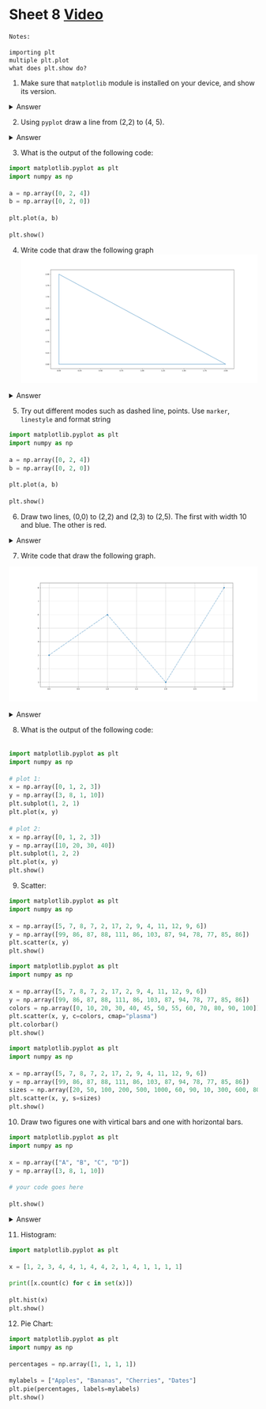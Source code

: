 # Sheet 8 [Video](https://drive.google.com/file/d/1WxmDC4_Qw4qLRN0bo-yG6MUdVZ1u4aUy/view?usp=sharing)

```
Notes:

importing plt
multiple plt.plot
what does plt.show do?
```

1. Make sure that `matplotlib` module is installed on your device, and show its version.

<details>
    <summary>Answer</summary>

```python
import matplotlib

print(matplotlib.__version__)
```
</details>

2. Using `pyplot` draw a line from (2,2) to (4, 5).

<details>
    <summary>Answer</summary>

```python
import matplotlib.pyplot as plt
import numpy as np

a = np.array([2, 4])
b = np.array([2, 5])

plt.plot(a, b)

plt.show()
```
</details>

3. What is the output of the following code:


```python
import matplotlib.pyplot as plt
import numpy as np

a = np.array([0, 2, 4])
b = np.array([0, 2, 0])

plt.plot(a, b)

plt.show()
```

4. Write code that draw the following graph ![Graph](./triangle.png)

<details>
    <summary>Answer</summary>

```python
import matplotlib.pyplot as plt
import numpy as np

a = np.array([0, 0, 2, 0])
b = np.array([0, 2, 0, 0])

plt.plot(a, b)

plt.show()

```
</details>


5. Try out different modes such as dashed line, points.
Use `marker`, `linestyle` and format string

```python
import matplotlib.pyplot as plt
import numpy as np

a = np.array([0, 2, 4])
b = np.array([0, 2, 0])

plt.plot(a, b)

plt.show()
```

6. Draw two lines, (0,0) to (2,2) and (2,3) to (2,5).
The first with width 10 and blue.
The other is red.

<details>
    <summary>Answer</summary>

```python
import matplotlib.pyplot as plt

plt.plot([0, 2], [0, 2], c='r', linewidth=10)
plt.plot([2, 3], [2, 5], c='b')

plt.show()
```
</details>      

7. Write code that draw the following graph.

![Graph2](./figure2.png)

<details>
    <summary>Answer</summary>

```python
import matplotlib.pyplot as plt
import numpy as np

a = np.array([3, 6, 1, 8])

plt.plot(a, marker="o", linestyle="-.")
plt.xlabel("X")
plt.ylabel("Y")
plt.title("My Graph")
plt.grid(True)

plt.show()
```
</details>

8. What is the output of the following code: 

```python

import matplotlib.pyplot as plt
import numpy as np

# plot 1:
x = np.array([0, 1, 2, 3])
y = np.array([3, 8, 1, 10])
plt.subplot(1, 2, 1)
plt.plot(x, y)

# plot 2:
x = np.array([0, 1, 2, 3])
y = np.array([10, 20, 30, 40])
plt.subplot(1, 2, 2)
plt.plot(x, y)
plt.show()
```

9. Scatter:


```python
import matplotlib.pyplot as plt
import numpy as np

x = np.array([5, 7, 8, 7, 2, 17, 2, 9, 4, 11, 12, 9, 6])
y = np.array([99, 86, 87, 88, 111, 86, 103, 87, 94, 78, 77, 85, 86])
plt.scatter(x, y)
plt.show()
```

```python
import matplotlib.pyplot as plt
import numpy as np

x = np.array([5, 7, 8, 7, 2, 17, 2, 9, 4, 11, 12, 9, 6])
y = np.array([99, 86, 87, 88, 111, 86, 103, 87, 94, 78, 77, 85, 86])
colors = np.array([0, 10, 20, 30, 40, 45, 50, 55, 60, 70, 80, 90, 100])
plt.scatter(x, y, c=colors, cmap="plasma")
plt.colorbar()
plt.show()
```

```python
import matplotlib.pyplot as plt
import numpy as np

x = np.array([5, 7, 8, 7, 2, 17, 2, 9, 4, 11, 12, 9, 6])
y = np.array([99, 86, 87, 88, 111, 86, 103, 87, 94, 78, 77, 85, 86])
sizes = np.array([20, 50, 100, 200, 500, 1000, 60, 90, 10, 300, 600, 800, 75])
plt.scatter(x, y, s=sizes)
plt.show()
```

10. Draw two figures one with virtical bars and one with horizontal bars.

```python
import matplotlib.pyplot as plt
import numpy as np

x = np.array(["A", "B", "C", "D"])
y = np.array([3, 8, 1, 10])

# your code goes here

plt.show()
```

<details>
    <summary>Answer</summary>

```python
import matplotlib.pyplot as plt
import numpy as np

x = np.array(["A", "B", "C", "D"])
y = np.array([3, 8, 1, 10])

plt.subplot(2, 1, 1)
plt.bar(x, y)

plt.subplot(2, 1, 2)
plt.barh(x, y)
plt.show()
```
</details>

11. Histogram:


```python
import matplotlib.pyplot as plt

x = [1, 2, 3, 4, 4, 1, 4, 4, 2, 1, 4, 1, 1, 1, 1]

print([x.count(c) for c in set(x)])

plt.hist(x)
plt.show()
```

12. Pie Chart:


```python
import matplotlib.pyplot as plt
import numpy as np

percentages = np.array([1, 1, 1, 1])

mylabels = ["Apples", "Bananas", "Cherries", "Dates"]
plt.pie(percentages, labels=mylabels)
plt.show()
```
